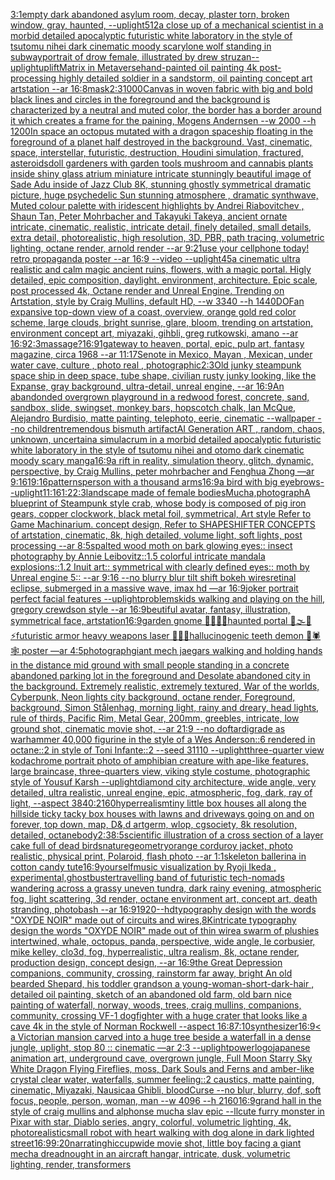 [3:1](https://www.ebank.nz/aiartgenerator?category=3%3A1)[empty dark abandoned asylum room, decay, plaster torn, broken window, gray, haunted, --uplight](https://www.ebank.nz/aiartgenerator?category=empty%2520dark%2520abandoned%2520asylum%2520room%2C%2520decay%2C%2520plaster%2520torn%2C%2520broken%2520window%2C%2520gray%2C%2520haunted%2C%2520--uplight)[512](https://www.ebank.nz/aiartgenerator?category=512)[a close up of a mechanical scientist in a morbid detailed apocalyptic futuristic white laboratory in the style of tsutomu nihei dark cinematic moody scary](https://www.ebank.nz/aiartgenerator?category=a%2520close%2520up%2520of%2520a%2520mechanical%2520scientist%2520in%2520a%2520morbid%2520detailed%2520apocalyptic%2520futuristic%2520white%2520laboratory%2520in%2520the%2520style%2520of%2520tsutomu%2520nihei%2520dark%2520cinematic%2520moody%2520scary)[lone wolf standing in subway](https://www.ebank.nz/aiartgenerator?category=lone%2520wolf%2520standing%2520in%2520subway)[portrait of drow female, illustrated by drew struzan](https://www.ebank.nz/aiartgenerator?category=portrait%2520of%2520drow%2520female%2C%2520illustrated%2520by%2520drew%2520struzan)[--uplight](https://www.ebank.nz/aiartgenerator?category=--uplight)[uplift](https://www.ebank.nz/aiartgenerator?category=uplift)[Matrix in Metaverse](https://www.ebank.nz/aiartgenerator?category=Matrix%2520in%2520Metaverse)[hand-painted oil painting 4k post-processing highly detailed soldier in a sandstorm, oil painting concept art artstation --ar 16:8](https://www.ebank.nz/aiartgenerator?category=hand-painted%2520oil%2520painting%25204k%2520post-processing%2520highly%2520detailed%2520soldier%2520in%2520a%2520sandstorm%2C%2520oil%2520painting%2520concept%2520art%2520artstation%2520--ar%252016%3A8)[mask](https://www.ebank.nz/aiartgenerator?category=mask)[2:3](https://www.ebank.nz/aiartgenerator?category=2%3A3)[1000](https://www.ebank.nz/aiartgenerator?category=1000)[Canvas in woven fabric with big and bold black lines and circles in the foreground and the background is characterized by a neutral and muted color, the border has a border around it which creates a frame for the paining, Mogens Andernsen --w 2000 --h 1200](https://www.ebank.nz/aiartgenerator?category=Canvas%2520in%2520woven%2520fabric%2520with%2520big%2520and%2520bold%2520black%2520lines%2520and%2520circles%2520in%2520the%2520foreground%2520and%2520the%2520background%2520is%2520characterized%2520by%2520a%2520neutral%2520and%2520muted%2520color%2C%2520the%2520border%2520has%2520a%2520border%2520around%2520it%2520which%2520creates%2520a%2520frame%2520for%2520the%2520paining%2C%2520Mogens%2520Andernsen%2520--w%25202000%2520--h%25201200)[In space an octopus mutated with a dragon spaceship floating in the foreground of a planet half destroyed in the background. Vast, cinematic, space, interstellar, futuristic, destruction, Houdini simulation, fractured, asteroids](https://www.ebank.nz/aiartgenerator?category=In%2520space%2520an%2520octopus%2520mutated%2520with%2520a%2520dragon%2520spaceship%2520floating%2520in%2520the%2520foreground%2520of%2520a%2520planet%2520half%2520destroyed%2520in%2520the%2520background.%2520Vast%2C%2520cinematic%2C%2520space%2C%2520interstellar%2C%2520futuristic%2C%2520destruction%2C%2520Houdini%2520simulation%2C%2520fractured%2C%2520asteroids)[doll gardeners with garden tools  mushroom and cannabis plants  inside shiny glass atrium miniature intricate stunningly beautiful image of Sade Adu inside of Jazz Club 8K, stunning ghostly symmetrical dramatic picture, huge psychedelic Sun stunning atmosphere , dramatic synthwave, Muted colour palette with iridescent highlights by Andrei Riabovitchev , Shaun Tan, Peter Mohrbacher and Takayuki Takeya, ancient ornate intricate, cinematic, realistic, intricate detail, finely detailed, small details, extra detail, photorealistic, high resolution, 3D, PBR, path tracing, volumetric lighting, octane render, arnold render --ar 9:21](https://www.ebank.nz/aiartgenerator?category=doll%2520gardeners%2520with%2520garden%2520tools%2520%2520mushroom%2520and%2520cannabis%2520plants%2520%2520inside%2520shiny%2520glass%2520atrium%2520miniature%2520intricate%2520stunningly%2520beautiful%2520image%2520of%2520Sade%2520Adu%2520inside%2520of%2520Jazz%2520Club%25208K%2C%2520stunning%2520ghostly%2520symmetrical%2520dramatic%2520picture%2C%2520huge%2520psychedelic%2520Sun%2520stunning%2520atmosphere%2520%2C%2520dramatic%2520synthwave%2C%2520Muted%2520colour%2520palette%2520with%2520iridescent%2520highlights%2520by%2520Andrei%2520Riabovitchev%2520%2C%2520Shaun%2520Tan%2C%2520Peter%2520Mohrbacher%2520and%2520Takayuki%2520Takeya%2C%2520ancient%2520ornate%2520intricate%2C%2520cinematic%2C%2520realistic%2C%2520intricate%2520detail%2C%2520finely%2520detailed%2C%2520small%2520details%2C%2520extra%2520detail%2C%2520photorealistic%2C%2520high%2520resolution%2C%25203D%2C%2520PBR%2C%2520path%2520tracing%2C%2520volumetric%2520lighting%2C%2520octane%2520render%2C%2520arnold%2520render%2520--ar%25209%3A21)[use your cellphone today! retro propaganda poster --ar 16:9 --video --uplight](https://www.ebank.nz/aiartgenerator?category=use%2520your%2520cellphone%2520today%21%2520retro%2520propaganda%2520poster%2520--ar%252016%3A9%2520--video%2520--uplight)[45](https://www.ebank.nz/aiartgenerator?category=45)[a cinematic ultra realistic and calm magic ancient ruins, flowers, with a magic portal. Higly detailed, epic composition, daylight. environment, architecture. Epic scale, post processed 4k, Octane render and Unreal Engine. Trending on Artstation, style by Craig Mullins, default HD, --w 3340 --h 1440](https://www.ebank.nz/aiartgenerator?category=a%2520cinematic%2520ultra%2520realistic%2520and%2520calm%2520magic%2520ancient%2520ruins%2C%2520flowers%2C%2520with%2520a%2520magic%2520portal.%2520Higly%2520detailed%2C%2520epic%2520composition%2C%2520daylight.%2520environment%2C%2520architecture.%2520Epic%2520scale%2C%2520post%2520processed%25204k%2C%2520Octane%2520render%2520and%2520Unreal%2520Engine.%2520Trending%2520on%2520Artstation%2C%2520style%2520by%2520Craig%2520Mullins%2C%2520default%2520HD%2C%2520--w%25203340%2520--h%25201440)[DOF](https://www.ebank.nz/aiartgenerator?category=DOF)[an expansive top-down view of a coast, overview, orange gold red color scheme, large clouds, bright sunrise, glare, bloom, trending on artstation, environment concept art, miyazaki, gihbli, greg rutkowski, amano --ar 16:9](https://www.ebank.nz/aiartgenerator?category=an%2520expansive%2520top-down%2520view%2520of%2520a%2520coast%2C%2520overview%2C%2520orange%2520gold%2520red%2520color%2520scheme%2C%2520large%2520clouds%2C%2520bright%2520sunrise%2C%2520glare%2C%2520bloom%2C%2520trending%2520on%2520artstation%2C%2520environment%2520concept%2520art%2C%2520miyazaki%2C%2520gihbli%2C%2520greg%2520rutkowski%2C%2520amano%2520--ar%252016%3A9)[2:3](https://www.ebank.nz/aiartgenerator?category=2%3A3)[massage?](https://www.ebank.nz/aiartgenerator?category=massage%3F)[16:9](https://www.ebank.nz/aiartgenerator?category=16%3A9)[1](https://www.ebank.nz/aiartgenerator?category=1)[gateway to heaven, portal, epic, pulp art, fantasy magazine, circa 1968 --ar 11:17](https://www.ebank.nz/aiartgenerator?category=gateway%2520to%2520heaven%2C%2520portal%2C%2520epic%2C%2520pulp%2520art%2C%2520fantasy%2520magazine%2C%2520circa%25201968%2520--ar%252011%3A17)[Senote in Mexico, Mayan , Mexican, under water cave, culture , photo real , photographic](https://www.ebank.nz/aiartgenerator?category=Senote%2520in%2520Mexico%2C%2520Mayan%2520%2C%2520Mexican%2C%2520under%2520water%2520cave%2C%2520culture%2520%2C%2520photo%2520real%2520%2C%2520photographic)[2:3](https://www.ebank.nz/aiartgenerator?category=2%3A3)[Old junky steampunk space ship in deep space, tube shape, civilian rusty junky looking, like the Expanse, gray background, ultra-detail, unreal engine, --ar 16:9](https://www.ebank.nz/aiartgenerator?category=Old%2520junky%2520steampunk%2520space%2520ship%2520in%2520deep%2520space%2C%2520tube%2520shape%2C%2520civilian%2520rusty%2520junky%2520looking%2C%2520like%2520the%2520Expanse%2C%2520gray%2520background%2C%2520ultra-detail%2C%2520unreal%2520engine%2C%2520--ar%252016%3A9)[An abandonded overgrown playground in a redwood forest, concrete, sand, sandbox, slide, swingset, monkey bars, hopscotch chalk, Ian McQue, Alejandro Burdisio, matte painting, telephoto, eerie, cinematic --wallpaper --no children](https://www.ebank.nz/aiartgenerator?category=An%2520abandonded%2520overgrown%2520playground%2520in%2520a%2520redwood%2520forest%2C%2520concrete%2C%2520sand%2C%2520sandbox%2C%2520slide%2C%2520swingset%2C%2520monkey%2520bars%2C%2520hopscotch%2520chalk%2C%2520Ian%2520McQue%2C%2520Alejandro%2520Burdisio%2C%2520matte%2520painting%2C%2520telephoto%2C%2520eerie%2C%2520cinematic%2520--wallpaper%2520--no%2520children)[tremendous bismuth artifact](https://www.ebank.nz/aiartgenerator?category=tremendous%2520bismuth%2520artifact)[AI Generation ART , random, chaos, unknown, uncertain](https://www.ebank.nz/aiartgenerator?category=AI%2520Generation%2520ART%2520%2C%2520random%2C%2520chaos%2C%2520unknown%2C%2520uncertain)[a simulacrum in a morbid detailed apocalyptic futuristic white laboratory in the style of tsutomu nihei and otomo dark cinematic moody scary manga](https://www.ebank.nz/aiartgenerator?category=a%2520simulacrum%2520in%2520a%2520morbid%2520detailed%2520apocalyptic%2520futuristic%2520white%2520laboratory%2520in%2520the%2520style%2520of%2520tsutomu%2520nihei%2520and%2520otomo%2520dark%2520cinematic%2520moody%2520scary%2520manga)[16:9](https://www.ebank.nz/aiartgenerator?category=16%3A9)[a rift in reality, simulation theory, glitch, dynamic, perspective, by Craig Mullins, peter mohrbacher and Fenghua Zhong —ar 9:16](https://www.ebank.nz/aiartgenerator?category=a%2520rift%2520in%2520reality%2C%2520simulation%2520theory%2C%2520glitch%2C%2520dynamic%2C%2520perspective%2C%2520by%2520Craig%2520Mullins%2C%2520peter%2520mohrbacher%2520and%2520Fenghua%2520Zhong%2520%E2%80%94ar%25209%3A16)[1](https://www.ebank.nz/aiartgenerator?category=1)[9:16](https://www.ebank.nz/aiartgenerator?category=9%3A16)[patterns](https://www.ebank.nz/aiartgenerator?category=patterns)[person with a thousand arms](https://www.ebank.nz/aiartgenerator?category=person%2520with%2520a%2520thousand%2520arms)[16:9](https://www.ebank.nz/aiartgenerator?category=16%3A9)[a bird with big eyebrows](https://www.ebank.nz/aiartgenerator?category=a%2520bird%2520with%2520big%2520eyebrows)[--uplight](https://www.ebank.nz/aiartgenerator?category=--uplight)[11:16](https://www.ebank.nz/aiartgenerator?category=11%3A16)[1:2](https://www.ebank.nz/aiartgenerator?category=1%3A2)[2:3](https://www.ebank.nz/aiartgenerator?category=2%3A3)[landscape made of female bodies](https://www.ebank.nz/aiartgenerator?category=landscape%2520made%2520of%2520female%2520bodies)[Mucha,](https://www.ebank.nz/aiartgenerator?category=Mucha%2C)[photograph](https://www.ebank.nz/aiartgenerator?category=photograph)[A blueprint of Steampunk style crab, whose body is composed of pig iron gears, copper clockwork, black metal foil, symmetrical, Art style Refer to Game Machinarium.  concept design, Refer to SHAPESHIFTER CONCEPTS  of artstation, cinematic,  8k, high detailed,  volume light,  soft lights,  post processing    --ar 8:5](https://www.ebank.nz/aiartgenerator?category=A%2520blueprint%2520of%2520Steampunk%2520style%2520crab%2C%2520whose%2520body%2520is%2520composed%2520of%2520pig%2520iron%2520gears%2C%2520copper%2520clockwork%2C%2520black%2520metal%2520foil%2C%2520symmetrical%2C%2520Art%2520style%2520Refer%2520to%2520Game%2520Machinarium.%2520%2520concept%2520design%2C%2520Refer%2520to%2520SHAPESHIFTER%2520CONCEPTS%2520%2520of%2520artstation%2C%2520cinematic%2C%2520%25208k%2C%2520high%2520detailed%2C%2520%2520volume%2520light%2C%2520%2520soft%2520lights%2C%2520%2520post%2520processing%2520%2520%2520%2520--ar%25208%3A5)[spalted wood moth on bark glowing eyes:: insect photography by Annie Leibovitz::1.5 colorful intricate mandala explosions::1.2 Inuit art:: symmetrical with clearly defined eyes:: moth by Unreal engine 5:: --ar 9:16 --no blurry blur tilt shift bokeh wires](https://www.ebank.nz/aiartgenerator?category=spalted%2520wood%2520moth%2520on%2520bark%2520glowing%2520eyes%3A%3A%2520insect%2520photography%2520by%2520Annie%2520Leibovitz%3A%3A1.5%2520colorful%2520intricate%2520mandala%2520explosions%3A%3A1.2%2520Inuit%2520art%3A%3A%2520symmetrical%2520with%2520clearly%2520defined%2520eyes%3A%3A%2520moth%2520by%2520Unreal%2520engine%25205%3A%3A%2520--ar%25209%3A16%2520--no%2520blurry%2520blur%2520tilt%2520shift%2520bokeh%2520wires)[retinal eclipse, submerged in a massive wave, imax hd —ar 16:9](https://www.ebank.nz/aiartgenerator?category=retinal%2520eclipse%2C%2520submerged%2520in%2520a%2520massive%2520wave%2C%2520imax%2520hd%2520%E2%80%94ar%252016%3A9)[joker portrait perfect facial features --uplight](https://www.ebank.nz/aiartgenerator?category=joker%2520portrait%2520perfect%2520facial%2520features%2520--uplight)[problems](https://www.ebank.nz/aiartgenerator?category=problems)[kids walking and playing on the hill, gregory crewdson style --ar 16:9](https://www.ebank.nz/aiartgenerator?category=kids%2520walking%2520and%2520playing%2520on%2520the%2520hill%2C%2520gregory%2520crewdson%2520style%2520--ar%252016%3A9)[beutiful avatar, fantasy, illustration, symmetrical face, artstation](https://www.ebank.nz/aiartgenerator?category=beutiful%2520avatar%2C%2520fantasy%2C%2520illustration%2C%2520symmetrical%2520face%2C%2520artstation)[16:9](https://www.ebank.nz/aiartgenerator?category=16%3A9)[garden gnome 🚧🗿🧩🎲haunted portal 🥥🌫🫧⚡️futuristic armor heavy weapons laser 🌈✨🍄hallucinogenic teeth demon 🦑🕷🕸 poster —ar 4:5](https://www.ebank.nz/aiartgenerator?category=garden%2520gnome%2520%F0%9F%9A%A7%F0%9F%97%BF%F0%9F%A7%A9%F0%9F%8E%B2haunted%2520portal%2520%F0%9F%A5%A5%F0%9F%8C%AB%F0%9F%AB%A7%E2%9A%A1%EF%B8%8Ffuturistic%2520armor%2520heavy%2520weapons%2520laser%2520%F0%9F%8C%88%E2%9C%A8%F0%9F%8D%84hallucinogenic%2520teeth%2520demon%2520%F0%9F%A6%91%F0%9F%95%B7%F0%9F%95%B8%2520poster%2520%E2%80%94ar%25204%3A5)[photograph](https://www.ebank.nz/aiartgenerator?category=photograph)[giant mech jaegars walking and holding hands in the distance mid ground with small people standing in a concrete abandoned parking lot in the foreground and Desolate abandoned city in the background. Extremely realistic, extremely textured, War of the worlds, Cyberpunk, Neon lights city background, octane render, Foreground, background, Simon Stålenhag, morning light, rainy and dreary, head lights, rule of thirds, Pacific Rim, Metal Gear,  200mm, greebles, intricate, low ground shot, cinematic movie shot, --ar 21:9 --no dof](https://www.ebank.nz/aiartgenerator?category=giant%2520mech%2520jaegars%2520walking%2520and%2520holding%2520hands%2520in%2520the%2520distance%2520mid%2520ground%2520with%2520small%2520people%2520standing%2520in%2520a%2520concrete%2520abandoned%2520parking%2520lot%2520in%2520the%2520foreground%2520and%2520Desolate%2520abandoned%2520city%2520in%2520the%2520background.%2520Extremely%2520realistic%2C%2520extremely%2520textured%2C%2520War%2520of%2520the%2520worlds%2C%2520Cyberpunk%2C%2520Neon%2520lights%2520city%2520background%2C%2520octane%2520render%2C%2520Foreground%2C%2520background%2C%2520Simon%2520St%C3%A5lenhag%2C%2520morning%2520light%2C%2520rainy%2520and%2520dreary%2C%2520head%2520lights%2C%2520rule%2520of%2520thirds%2C%2520Pacific%2520Rim%2C%2520Metal%2520Gear%2C%2520%2520200mm%2C%2520greebles%2C%2520intricate%2C%2520low%2520ground%2520shot%2C%2520cinematic%2520movie%2520shot%2C%2520--ar%252021%3A9%2520--no%2520dof)[tardigrade as warhammer 40,000 figurine in the style of a Wes Anderson::6 rendered in octane::2 in style of Toni Infante::2 --seed 31110 --uplight](https://www.ebank.nz/aiartgenerator?category=tardigrade%2520as%2520warhammer%252040%2C000%2520figurine%2520in%2520the%2520style%2520of%2520a%2520Wes%2520Anderson%3A%3A6%2520rendered%2520in%2520octane%3A%3A2%2520in%2520style%2520of%2520Toni%2520Infante%3A%3A2%2520--seed%252031110%2520--uplight)[three-quarter view kodachrome portrait photo of amphibian creature with ape-like features, large braincase, three-quarters view, viking style costume, photographic style of Yousuf Karsh --uplight](https://www.ebank.nz/aiartgenerator?category=three-quarter%2520view%2520kodachrome%2520portrait%2520photo%2520of%2520amphibian%2520creature%2520with%2520ape-like%2520features%2C%2520large%2520braincase%2C%2520three-quarters%2520view%2C%2520viking%2520style%2520costume%2C%2520photographic%2520style%2520of%2520Yousuf%2520Karsh%2520--uplight)[diamond city architecture, wide angle, very detailed, ultra realistic, unreal engine, epic, atmospheric, fog, dark, ray of light, --aspect 3840:2160](https://www.ebank.nz/aiartgenerator?category=diamond%2520city%2520architecture%2C%2520wide%2520angle%2C%2520very%2520detailed%2C%2520ultra%2520realistic%2C%2520unreal%2520engine%2C%2520epic%2C%2520atmospheric%2C%2520fog%2C%2520dark%2C%2520ray%2520of%2520light%2C%2520--aspect%25203840%3A2160)[hyperrealism](https://www.ebank.nz/aiartgenerator?category=hyperrealism)[tiny little box houses all along the hillside ticky tacky box houses with lawns and driveways going on and on forever, top down, map, D&,d artgerm, wlop, cgsociety, 8k resolution, detailed, octane](https://www.ebank.nz/aiartgenerator?category=tiny%2520little%2520box%2520houses%2520all%2520along%2520the%2520hillside%2520ticky%2520tacky%2520box%2520houses%2520with%2520lawns%2520and%2520driveways%2520going%2520on%2520and%2520on%2520forever%2C%2520top%2520down%2C%2520map%2C%2520D%26%2Cd%2520artgerm%2C%2520wlop%2C%2520cgsociety%2C%25208k%2520resolution%2C%2520detailed%2C%2520octane)[body](https://www.ebank.nz/aiartgenerator?category=body)[2:3](https://www.ebank.nz/aiartgenerator?category=2%3A3)[8:5](https://www.ebank.nz/aiartgenerator?category=8%3A5)[scientific illustration of a cross section of a layer cake full of dead birds](https://www.ebank.nz/aiartgenerator?category=scientific%2520illustration%2520of%2520a%2520cross%2520section%2520of%2520a%2520layer%2520cake%2520full%2520of%2520dead%2520birds)[nature](https://www.ebank.nz/aiartgenerator?category=nature)[geometry](https://www.ebank.nz/aiartgenerator?category=geometry)[orange corduroy jacket, photo realistic, physical print, Polaroid, flash photo --ar 1:1](https://www.ebank.nz/aiartgenerator?category=orange%2520corduroy%2520jacket%2C%2520photo%2520realistic%2C%2520physical%2520print%2C%2520Polaroid%2C%2520flash%2520photo%2520--ar%25201%3A1)[skeleton ballerina in cotton candy tute](https://www.ebank.nz/aiartgenerator?category=skeleton%2520ballerina%2520in%2520cotton%2520candy%2520tute)[16:9](https://www.ebank.nz/aiartgenerator?category=16%3A9)[yourself](https://www.ebank.nz/aiartgenerator?category=yourself)[music visualization by Ryoji Ikeda , experimental,](https://www.ebank.nz/aiartgenerator?category=music%2520visualization%2520by%2520Ryoji%2520Ikeda%2520%2C%2520experimental%2C)[ghostbuster](https://www.ebank.nz/aiartgenerator?category=ghostbuster)[travelling band of futuristic tech-nomads wandering across a grassy uneven tundra, dark rainy evening, atmospheric fog, light scattering, 3d render, octane environment art, concept art, death stranding, photobash --ar 16:9](https://www.ebank.nz/aiartgenerator?category=travelling%2520band%2520of%2520futuristic%2520tech-nomads%2520wandering%2520across%2520a%2520grassy%2520uneven%2520tundra%2C%2520dark%2520rainy%2520evening%2C%2520atmospheric%2520fog%2C%2520light%2520scattering%2C%25203d%2520render%2C%2520octane%2520environment%2520art%2C%2520concept%2520art%2C%2520death%2520stranding%2C%2520photobash%2520--ar%252016%3A9)[1920](https://www.ebank.nz/aiartgenerator?category=1920)[--hd](https://www.ebank.nz/aiartgenerator?category=--hd)[typography design with the words "OXYDE NOIR" made out of circuits and wires](https://www.ebank.nz/aiartgenerator?category=typography%2520design%2520with%2520the%2520words%2520%22OXYDE%2520NOIR%22%2520made%2520out%2520of%2520circuits%2520and%2520wires)[,8K](https://www.ebank.nz/aiartgenerator?category=%2C8K)[intricate typography design the words "OXYDE NOIR" made out of thin wire](https://www.ebank.nz/aiartgenerator?category=intricate%2520typography%2520design%2520the%2520words%2520%22OXYDE%2520NOIR%22%2520made%2520out%2520of%2520thin%2520wire)[a swarm of plushies intertwined, whale, octopus, panda, perspective, wide angle, le corbusier, mike kelley, clo3d, fog, hyperrealistic, ultra realism, 8k, octane render, production design, concept design, --ar 16:9](https://www.ebank.nz/aiartgenerator?category=a%2520swarm%2520of%2520plushies%2520intertwined%2C%2520whale%2C%2520octopus%2C%2520panda%2C%2520perspective%2C%2520wide%2520angle%2C%2520le%2520corbusier%2C%2520mike%2520kelley%2C%2520clo3d%2C%2520fog%2C%2520hyperrealistic%2C%2520ultra%2520realism%2C%25208k%2C%2520octane%2520render%2C%2520production%2520design%2C%2520concept%2520design%2C%2520--ar%252016%3A9)[the Great Depression  companions, community, crossing, rainstorm far away, bright An old bearded Shepard, his toddler grandson a young-woman-short-dark-hair , detailed oil painting, sketch of an abandoned old farm, old barn nice painting of waterfall, norway, woods, trees, craig mullins,  companions, community, crossing  VF-1 dogfighter with a huge crater that looks like a cave 4k in the style of Norman Rockwell --aspect 16:8](https://www.ebank.nz/aiartgenerator?category=the%2520Great%2520Depression%2520%2520companions%2C%2520community%2C%2520crossing%2C%2520rainstorm%2520far%2520away%2C%2520bright%2520An%2520old%2520bearded%2520Shepard%2C%2520his%2520toddler%2520grandson%2520a%2520young-woman-short-dark-hair%2520%2C%2520detailed%2520oil%2520painting%2C%2520sketch%2520of%2520an%2520abandoned%2520old%2520farm%2C%2520old%2520barn%2520nice%2520painting%2520of%2520waterfall%2C%2520norway%2C%2520woods%2C%2520trees%2C%2520craig%2520mullins%2C%2520%2520companions%2C%2520community%2C%2520crossing%2520%2520VF-1%2520dogfighter%2520with%2520a%2520huge%2520crater%2520that%2520looks%2520like%2520a%2520cave%25204k%2520in%2520the%2520style%2520of%2520Norman%2520Rockwell%2520--aspect%252016%3A8)[7:10](https://www.ebank.nz/aiartgenerator?category=7%3A10)[synthesizer](https://www.ebank.nz/aiartgenerator?category=synthesizer)[16:9](https://www.ebank.nz/aiartgenerator?category=16%3A9)[< a Victorian mansion carved into a huge tree beside a waterfall in a dense jungle, uplight, stop 80 :: cinematic —ar 2:3 --uplight](https://www.ebank.nz/aiartgenerator?category=%3C%2520a%2520Victorian%2520mansion%2520carved%2520into%2520a%2520huge%2520tree%2520beside%2520a%2520waterfall%2520in%2520a%2520dense%2520jungle%2C%2520uplight%2C%2520stop%252080%2520%3A%3A%2520cinematic%2520%E2%80%94ar%25202%3A3%2520--uplight)[power](https://www.ebank.nz/aiartgenerator?category=power)[logo](https://www.ebank.nz/aiartgenerator?category=logo)[japanese animation art, underground cave, overgrown jungle, Full Moon Starry Sky White Dragon Flying Fireflies, moss, Dark Souls and Ferns and amber-like crystal clear water, waterfalls, summer feeling::2 caustics, matte painting, cinematic, Miyazaki, Nausicaa Ghibli, bloodCurse --no blur, blurry, dof, soft focus, people, person, woman, man  --w 4096  --h 2160](https://www.ebank.nz/aiartgenerator?category=japanese%2520animation%2520art%2C%2520underground%2520cave%2C%2520overgrown%2520jungle%2C%2520Full%2520Moon%2520Starry%2520Sky%2520White%2520Dragon%2520Flying%2520Fireflies%2C%2520moss%2C%2520Dark%2520Souls%2520and%2520Ferns%2520and%2520amber-like%2520crystal%2520clear%2520water%2C%2520waterfalls%2C%2520summer%2520feeling%3A%3A2%2520caustics%2C%2520matte%2520painting%2C%2520cinematic%2C%2520Miyazaki%2C%2520Nausicaa%2520Ghibli%2C%2520bloodCurse%2520--no%2520blur%2C%2520blurry%2C%2520dof%2C%2520soft%2520focus%2C%2520people%2C%2520person%2C%2520woman%2C%2520man%2520%2520--w%25204096%2520%2520--h%25202160)[16:9](https://www.ebank.nz/aiartgenerator?category=16%3A9)[grand hall in the style of craig mullins and alphonse mucha slav epic --ll](https://www.ebank.nz/aiartgenerator?category=grand%2520hall%2520in%2520the%2520style%2520of%2520craig%2520mullins%2520and%2520alphonse%2520mucha%2520slav%2520epic%2520--ll)[cute furry monster in Pixar with star, Diablo series, angry, colorful, volumetric lighting, 4k, photorealistic](https://www.ebank.nz/aiartgenerator?category=cute%2520furry%2520monster%2520in%2520Pixar%2520with%2520star%2C%2520Diablo%2520series%2C%2520angry%2C%2520colorful%2C%2520volumetric%2520lighting%2C%25204k%2C%2520photorealistic)[small robot with heart walking with dog alone in dark lighted street](https://www.ebank.nz/aiartgenerator?category=small%2520robot%2520with%2520heart%2520walking%2520with%2520dog%2520alone%2520in%2520dark%2520lighted%2520street)[16:9](https://www.ebank.nz/aiartgenerator?category=16%3A9)[9:20](https://www.ebank.nz/aiartgenerator?category=9%3A20)[narrating](https://www.ebank.nz/aiartgenerator?category=narrating)[hiccup](https://www.ebank.nz/aiartgenerator?category=hiccup)[wide movie shot, little boy facing a giant mecha dreadnought in an aircraft hangar, intricate, dusk, volumetric lighting, render, transformers](https://www.ebank.nz/aiartgenerator?category=wide%2520movie%2520shot%2C%2520little%2520boy%2520facing%2520a%2520giant%2520mecha%2520dreadnought%2520in%2520an%2520aircraft%2520hangar%2C%2520intricate%2C%2520dusk%2C%2520volumetric%2520lighting%2C%2520render%2C%2520transformers)